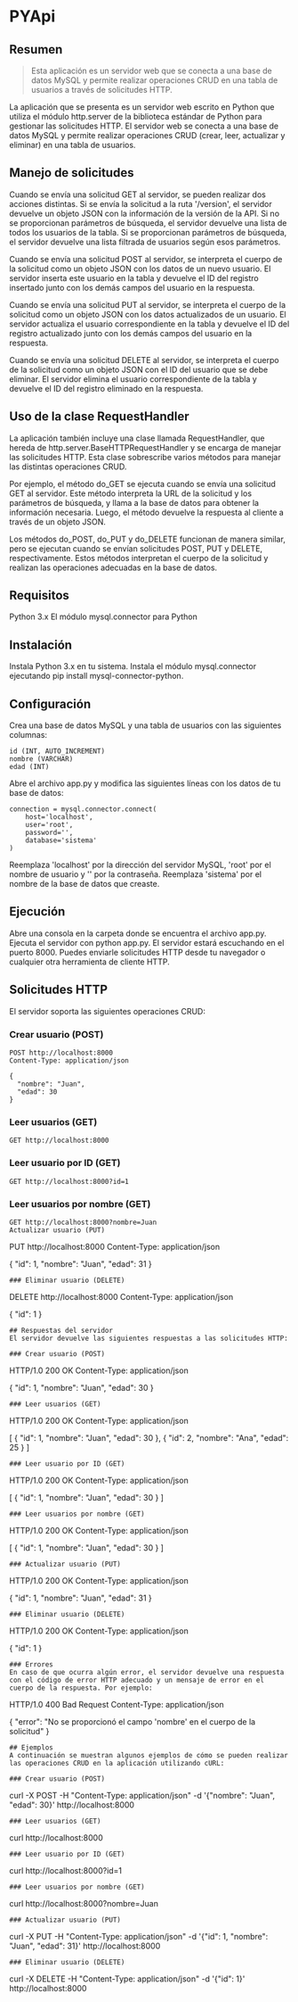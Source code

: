 # PYApi
## Resumen
  > Esta aplicación es un servidor web que se conecta a una base de datos MySQL y permite realizar operaciones CRUD en una tabla de usuarios a través de solicitudes HTTP.

La aplicación que se presenta es un servidor web escrito en Python que utiliza el módulo http.server de la biblioteca estándar de Python para gestionar las solicitudes HTTP. El servidor web se conecta a una base de datos MySQL y permite realizar operaciones CRUD (crear, leer, actualizar y eliminar) en una tabla de usuarios.

## Manejo de solicitudes

Cuando se envía una solicitud GET al servidor, se pueden realizar dos acciones distintas. Si se envía la solicitud a la ruta '/version', el servidor devuelve un objeto JSON con la información de la versión de la API. Si no se proporcionan parámetros de búsqueda, el servidor devuelve una lista de todos los usuarios de la tabla. Si se proporcionan parámetros de búsqueda, el servidor devuelve una lista filtrada de usuarios según esos parámetros.

Cuando se envía una solicitud POST al servidor, se interpreta el cuerpo de la solicitud como un objeto JSON con los datos de un nuevo usuario. El servidor inserta este usuario en la tabla y devuelve el ID del registro insertado junto con los demás campos del usuario en la respuesta.

Cuando se envía una solicitud PUT al servidor, se interpreta el cuerpo de la solicitud como un objeto JSON con los datos actualizados de un usuario. El servidor actualiza el usuario correspondiente en la tabla y devuelve el ID del registro actualizado junto con los demás campos del usuario en la respuesta.

Cuando se envía una solicitud DELETE al servidor, se interpreta el cuerpo de la solicitud como un objeto JSON con el ID del usuario que se debe eliminar. El servidor elimina el usuario correspondiente de la tabla y devuelve el ID del registro eliminado en la respuesta.

## Uso de la clase RequestHandler
La aplicación también incluye una clase llamada RequestHandler, que hereda de http.server.BaseHTTPRequestHandler y se encarga de manejar las solicitudes HTTP. Esta clase sobrescribe varios métodos para manejar las distintas operaciones CRUD.

Por ejemplo, el método do_GET se ejecuta cuando se envía una solicitud GET al servidor. Este método interpreta la URL de la solicitud y los parámetros de búsqueda, y llama a la base de datos para obtener la información necesaria. Luego, el método devuelve la respuesta al cliente a través de un objeto JSON.

Los métodos do_POST, do_PUT y do_DELETE funcionan de manera similar, pero se ejecutan cuando se envían solicitudes POST, PUT y DELETE, respectivamente. Estos métodos interpretan el cuerpo de la solicitud y realizan las operaciones adecuadas en la base de datos.

## Requisitos
Python 3.x
El módulo mysql.connector para Python
## Instalación
Instala Python 3.x en tu sistema.
Instala el módulo mysql.connector ejecutando pip install mysql-connector-python.
## Configuración
Crea una base de datos MySQL y una tabla de usuarios con las siguientes columnas:
```
id (INT, AUTO_INCREMENT)
nombre (VARCHAR)
edad (INT)
```
Abre el archivo app.py y modifica las siguientes líneas con los datos de tu base de datos:
```
connection = mysql.connector.connect(
    host='localhost',
    user='root',
    password='',
    database='sistema'
)
```
Reemplaza 'localhost' por la dirección del servidor MySQL, 'root' por el nombre de usuario y '' por la contraseña. Reemplaza 'sistema' por el nombre de la base de datos que creaste.
## Ejecución
Abre una consola en la carpeta donde se encuentra el archivo app.py.
Ejecuta el servidor con python app.py.
El servidor estará escuchando en el puerto 8000. Puedes enviarle solicitudes HTTP desde tu navegador o cualquier otra herramienta de cliente HTTP.
## Solicitudes HTTP
El servidor soporta las siguientes operaciones CRUD:

### Crear usuario (POST)
```
POST http://localhost:8000
Content-Type: application/json

{
  "nombre": "Juan",
  "edad": 30
}
```
### Leer usuarios (GET)
```
GET http://localhost:8000
```
### Leer usuario por ID (GET)
```
GET http://localhost:8000?id=1
```
### Leer usuarios por nombre (GET)
```
GET http://localhost:8000?nombre=Juan
Actualizar usuario (PUT)
```
PUT http://localhost:8000
Content-Type: application/json

{
  "id": 1,
  "nombre": "Juan",
  "edad": 31
}
```
### Eliminar usuario (DELETE)
```
DELETE http://localhost:8000
Content-Type: application/json

{
  "id": 1
}
```
## Respuestas del servidor
El servidor devuelve las siguientes respuestas a las solicitudes HTTP:

### Crear usuario (POST)
```
HTTP/1.0 200 OK
Content-Type: application/json

{
  "id": 1,
  "nombre": "Juan",
  "edad": 30
}
```
### Leer usuarios (GET)
```
HTTP/1.0 200 OK
Content-Type: application/json

[
  {
    "id": 1,
    "nombre": "Juan",
    "edad": 30
  },
  {
    "id": 2,
    "nombre": "Ana",
    "edad": 25
  }
]
```
### Leer usuario por ID (GET)
```
HTTP/1.0 200 OK
Content-Type: application/json

[
  {
    "id": 1,
    "nombre": "Juan",
    "edad": 30
  }
]
```
### Leer usuarios por nombre (GET)
```
HTTP/1.0 200 OK
Content-Type: application/json

[
  {
    "id": 1,
    "nombre": "Juan",
    "edad": 30
  }
]
```
### Actualizar usuario (PUT)
```
HTTP/1.0 200 OK
Content-Type: application/json

{
  "id": 1,
  "nombre": "Juan",
  "edad": 31
}
```
### Eliminar usuario (DELETE)
```
HTTP/1.0 200 OK
Content-Type: application/json

{
  "id": 1
}
```
### Errores
En caso de que ocurra algún error, el servidor devuelve una respuesta con el código de error HTTP adecuado y un mensaje de error en el cuerpo de la respuesta. Por ejemplo:
```
HTTP/1.0 400 Bad Request
Content-Type: application/json

{
  "error": "No se proporcionó el campo 'nombre' en el cuerpo de la solicitud"
}
```
## Ejemplos
A continuación se muestran algunos ejemplos de cómo se pueden realizar las operaciones CRUD en la aplicación utilizando cURL:

### Crear usuario (POST)
```
curl -X POST -H "Content-Type: application/json" -d '{"nombre": "Juan", "edad": 30}' http://localhost:8000
```
### Leer usuarios (GET)
```
curl http://localhost:8000
```
### Leer usuario por ID (GET)
```
curl http://localhost:8000?id=1
```
### Leer usuarios por nombre (GET)
```
curl http://localhost:8000?nombre=Juan
```
### Actualizar usuario (PUT)
```
curl -X PUT -H "Content-Type: application/json" -d '{"id": 1, "nombre": "Juan", "edad": 31}' http://localhost:8000
```
### Eliminar usuario (DELETE)
```
curl -X DELETE -H "Content-Type: application/json" -d '{"id": 1}' http://localhost:8000
```
